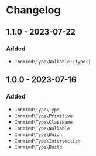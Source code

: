 # Changelog

## 1.1.0 - 2023-07-22

### Added

- `Innmind\Type\Nullable::type()`

## 1.0.0 - 2023-07-16

### Added

- `Innmind\Type\Type`
- `Innmind\Type\Primitive`
- `Innmind\Type\ClassName`
- `Innmind\Type\Nullable`
- `Innmind\Type\Union`
- `Innmind\Type\Intersection`
- `Innmind\Type\Build`
